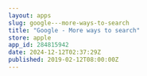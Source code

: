 ```yaml
---
layout: apps
slug: google---more-ways-to-search
title: "Google - More ways to search"
store: apple
app_id: 284815942
date: 2024-12-12T02:37:29Z
published: 2019-02-12T08:00:00Z
---
```

